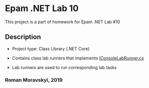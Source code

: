 # Epam .NET Lab 10

This project is a part of homework for Epam .NET Lab #10

## Description

- Project type: Class Library (.NET Core)

- Contains class lab runners that implements [IConsoleLabRunner.cs](./HomeWork.Common/IConsoleLabRunner.cs)

- Lab runners are used to run corresponding lab tasks

### Roman Moravskyi, 2019
